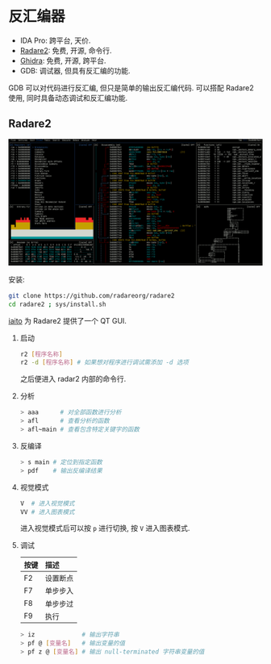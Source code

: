 # 反汇编器

- IDA Pro: 跨平台, 天价.
- [Radare2](https://github.com/radareorg/radare2): 免费, 开源, 命令行.
- [Ghidra](https://github.com/NationalSecurityAgency/ghidra): 免费, 开源, 跨平台.
- GDB: 调试器, 但具有反汇编的功能.

GDB 可以对代码进行反汇编, 但只是简单的输出反汇编代码. 可以搭配 Radare2 使用, 同时具备动态调试和反汇编功能.  

## Radare2

![Radare2](./assets/radare2.png)  

安装:

```bash
git clone https://github.com/radareorg/radare2
cd radare2 ; sys/install.sh
```

[iaito](https://github.com/radareorg/iaito) 为 Radare2 提供了一个 QT GUI.

1. 启动

    ```bash
    r2 [程序名称]
    r2 -d [程序名称] # 如果想对程序进行调试需添加 -d 选项
    ```

    之后便进入 radar2 内部的命令行.  

2. 分析

    ```bash
    > aaa      # 对全部函数进行分析
    > afl      # 查看分析的函数
    > afl~main # 查看包含特定关键字的函数
    ```

3. 反编译

    ```bash
    > s main # 定位到指定函数
    > pdf    # 输出反编译结果
    ```

4. 视觉模式

    ```bash
    V  # 进入视觉模式
    VV # 进入图表模式
    ```

    进入视觉模式后可以按 `p` 进行切换, 按 `V` 进入图表模式.  

5. 调试

    | 按键 | 描述     |
    | ---- | -------- |
    | F2   | 设置断点 |
    | F7   | 单步步入 |
    | F8   | 单步步过 |
    | F9   | 执行     |

    ```bash
    > iz             # 输出字符串
    > pf @ [变量名]   # 输出变量的值
    > pf z @ [变量名] # 输出 null-terminated 字符串变量的值
    ```
